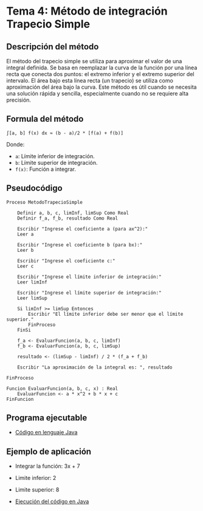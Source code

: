 # Tema 4: Método de integración Trapecio Simple

## Descripción del método

El método del trapecio simple se utiliza para aproximar el valor de una integral definida. Se basa en reemplazar la curva de la función por una línea recta que conecta dos puntos: el extremo inferior y el extremo superior del intervalo. El área bajo esta línea recta (un trapecio) se utiliza como aproximación del área bajo la curva. Este método es útil cuando se necesita una solución rápida y sencilla, especialmente cuando no se requiere alta precisión.

## Formula del método
    ∫[a, b] f(x) dx ≈ (b - a)/2 * [f(a) + f(b)]

Donde:
- `a`: Límite inferior de integración.
- `b`: Límite superior de integración.
- `f(x)`: Función a integrar.

## Pseudocódigo

    Proceso MetodoTrapecioSimple

        Definir a, b, c, limInf, limSup Como Real
        Definir f_a, f_b, resultado Como Real

        Escribir "Ingrese el coeficiente a (para ax^2):"
        Leer a

        Escribir "Ingrese el coeficiente b (para bx):"
        Leer b

        Escribir "Ingrese el coeficiente c:"
        Leer c

        Escribir "Ingrese el límite inferior de integración:"
        Leer limInf

        Escribir "Ingrese el límite superior de integración:"
        Leer limSup

        Si limInf >= limSup Entonces
            Escribir "El límite inferior debe ser menor que el límite superior."
            FinProceso
        FinSi

        f_a <- EvaluarFuncion(a, b, c, limInf)
        f_b <- EvaluarFuncion(a, b, c, limSup)

        resultado <- (limSup - limInf) / 2 * (f_a + f_b)

        Escribir "La aproximación de la integral es: ", resultado

    FinProceso

    Funcion EvaluarFuncion(a, b, c, x) : Real
        EvaluarFuncion <- a * x^2 + b * x + c
    FinFuncion

## Programa ejecutable
- [Código en lenguaje Java](./src/Trapecio_Simple.java)

## Ejemplo de aplicación
- Integrar la función: 3x + 7
- Limite inferior: 2
- Limite superior: 8

- [Ejecución del código en Java](./src/Ejecucion.png)
